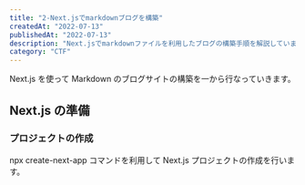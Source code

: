 ```yaml
---
title: "2-Next.jsでmarkdownブログを構築"
createdAt: "2022-07-13"
publishedAt: "2022-07-13"
description: "Next.jsでmarkdownファイルを利用したブログの構築手順を解説しています。"
category: "CTF"
---
```


Next.js を使って Markdown のブログサイトの構築を一から行なっていきます。

## Next.js の準備

### プロジェクトの作成

npx create-next-app コマンドを利用して Next.js プロジェクトの作成を行います。
